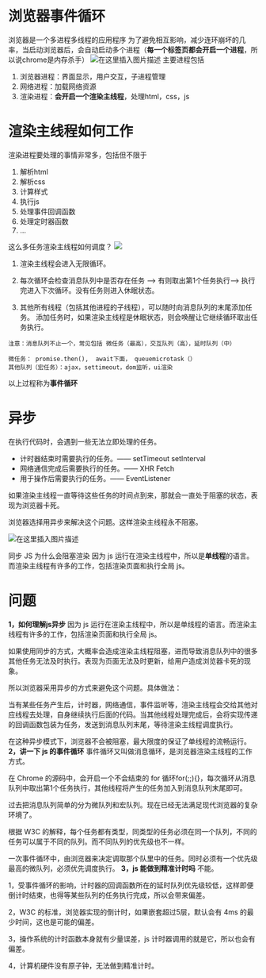 # 浏览器事件循环

浏览器是一个多进程多线程的应用程序
为了避免相互影响，减少连环崩坏的几率，当启动浏览器后，会自动启动多个进程（**每一个标签页都会开启一个进程**，所以说chrome是内存杀手）
![在这里插入图片描述](https://img-blog.csdnimg.cn/direct/6083fe3ffe3a4371938de9ced31ba774.png#pic_center)
主要进程包括

1.  浏览器进程：界面显示，用户交互，子进程管理
2.  网络进程：加载网络资源
3.  渲染进程：**会开启一个渲染主线程**，处理html，css，js

# 渲染主线程如何工作

渲染进程要处理的事情非常多，包括但不限于

1.  解析html
2.  解析css
3.  计算样式
4.  执行js
5.  处理事件回调函数
6.  处理定时器函数
7.  ...

这么多任务渲染主线程如何调度？
![](https://img-blog.csdnimg.cn/direct/f7b8b062ec4f477f808e844d3c25cb64.png)

1. 渲染主线程会进入无限循环。

2. 每次循环会检查消息队列中是否存在任务 --> 有则取出第1个任务执行–> 执行完进入下次循环。没有任务则进入休眠状态。

3. 其他所有线程（包括其他进程的子线程），可以随时向消息队列的末尾添加任务。
   添加任务时，如果渲染主线程是休眠状态，则会唤醒让它继续循环取出任务执行。

```
注意：消息队列不止一个，常见包括 微任务（最高），交互队列（高），延时队列（中）

微任务： promise.then(),  await下面， queuemicrotask（）
其他队列（宏任务）：ajax，settimeout，dom监听，ui渲染
```

以上过程称为**事件循环**

# 异步

在执行代码时，会遇到一些无法立即处理的任务。

- 计时器结束时需要执行的任务。—— setTimeout setInterval
- 网络通信完成后需要执行的任务。—— XHR Fetch
- 用于操作后需要执行的任务。—— EventListener

如果渲染主线程一直等待这些任务的时间点到来，那就会一直处于阻塞的状态，表现为浏览器卡死。

浏览器选择用异步来解决这个问题。这样渲染主线程永不阻塞。

![在这里插入图片描述](https://img-blog.csdnimg.cn/direct/6c801213cfe44e95890eec6c49c93c42.gif#pic_center)

同步 JS 为什么会阻塞渲染
因为 js 运行在渲染主线程中，所以是**单线程**的语言。而渲染主线程有许多的工作，包括渲染页面和执行全局 js。

# 问题

**1，如何理解js异步**
因为 js 运行在渲染主线程中，所以是单线程的语言。而渲染主线程有许多的工作，包括渲染页面和执行全局 js。

如果使用同步的方式，大概率会造成渲染主线程阻塞，进而导致消息队列中的很多其他任务无法及时执行。表现为页面无法及时更新，给用户造成浏览器卡死的现象。

所以浏览器采用异步的方式来避免这个问题。具体做法：

当有某些任务产生后，计时器，网络通信，事件监听等，渲染主线程会交给其他对应线程去处理，自身继续执行后面的代码。当其他线程处理完成后，会将实现传递的回调函数包装为任务，发送到消息队列末尾，等待渲染主线程调度执行。

在这种异步模式下，浏览器不会被阻塞，最大限度的保证了单线程的流畅运行。
**2，讲一下 js 的事件循环**
事件循环又叫做消息循环，是浏览器渲染主线程的工作方式。

在 Chrome 的源码中，会开启一个不会结束的 for 循环for(;;){}，每次循环从消息队列中取出第1个任务执行，其他线程将产生的任务加入到消息队列末尾即可。

过去把消息队列简单的分为微队列和宏队列。现在已经无法满足现代浏览器的复杂环境了。

根据 W3C 的解释，每个任务都有类型，同类型的任务必须在同一个队列，不同的任务可以属于不同的队列。而不同队列的优先级也不一样。

一次事件循环中，由浏览器来决定调取那个队里中的任务。同时必须有一个优先级最高的微队列，必须优先调度执行。
**3，js 能做到精准计时吗**
不能。

1，受事件循环的影响，计时器的回调函数所在的延时队列优先级较低，这样即便倒计时结束，也得等某些队列的任务执行完成，所以会带来偏差。

2，W3C 的标准，浏览器实现的倒计时，如果嵌套超过5层，默认会有 4ms 的最少时间，这也是可能的偏差。

3，操作系统的计时函数本身就有少量误差，js 计时器调用的就是它，所以也会有偏差。

4，计算机硬件没有原子钟，无法做到精准计时。
